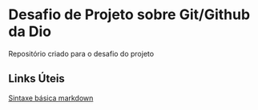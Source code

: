 # Desafio de Projeto sobre Git/Github da Dio
Repositório criado para o desafio do projeto


## Links Úteis
[Sintaxe básica markdown](https://www.markdownguide.org/basic-syntax/)
